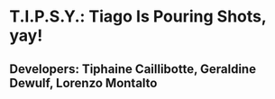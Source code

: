 # T.I.P.S.Y.: Tiago Is Pouring Shots, yay!
## Developers: Tiphaine Caillibotte, Geraldine Dewulf, Lorenzo Montalto

